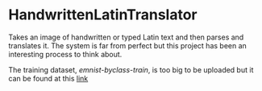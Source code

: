 # HandwrittenLatinTranslator
Takes an image of handwritten or typed Latin text and then parses and translates it. The system is far from perfect but this project has been an interesting process to think about.

The training dataset, *emnist-byclass-train*, is too big to be uploaded but it can be found at this [link](https://www.kaggle.com/datasets/crawford/emnist)

